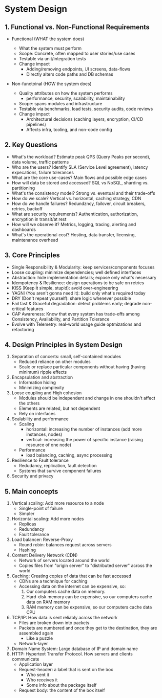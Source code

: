 # System Design

## 1. Functional vs. Non-Functional Requirements

- Functional (WHAT the system does)

  - What the system must perform
  - Scope: Concrete, often mapped to user stories/use cases
  - Testable via unit/integration tests
  - Change impact
    - Adding/removing endpoints, UI screens, data-flows
    - Directly alters code paths and DB schemas

- Non-functoinal (HOW the system does)

  - Quality attributes on how the system performs
    - performance, security, scalability, maintainability
  - Scope: spans modules and infrastructure
  - Testable via benchmarks, load tests, security audits, code reviews
  - Change impact
    - Architectural decisions (caching layers, encryption, CI/CD pipelines)
    - Affects infra, tooling, and non-code config

## 2. Key Questions

- What's the workload? Estimate peak QPS (Query Peaks per second), data volume, traffic patterns
- Who are the users? Identify SLA (Service Level agreement), latency expecations, failure tolerances
- What are the core use-cases? Main flows and possible edge cases
- How will data be stored and accessed? SQL vs NoSQL, sharding vs. partitioning
- What's the consistency model? Strong vs. eventual and their trade-offs
- How do we scale? Vertical vs. horizontal, caching strategy, CDN
- How do we handle failures? Redundzncy, failover, circuit breakers, retries, backoff
- What are security requirements? Authentication, authorization, encryption in transit/at rest
- How will we observe it? Metrics, logging, tracing, alerting and dashboards
- What's the operational cost? Hosting, data transfer, licensing, maintenance overhead

## 3. Core Principles

- Single Responsibility & Modularity: keep services/components focuses
- Loose coupling: minimize dependencies; well defined interfaces
- Abstraction: hide implementation details; expose only what's necessary
- Idempotency & Resilience: design operations to be safe on retries
- KISS (Keep it simple, stupid): avoid over-engineering
- YAGNI (You aren't gonna need it): build only what's required today
- DRY (Don't repeat yourself): share logic whenever possible
- Fail fast & Graceful degradation: detect problems early; degrade non-critical features
- CAP Awareness: Know that every system has trade-offs among Consistency, Availability, and Partition Tolerance
- Evolve with Telemetry: real-world usage guide optmizations and refactoring

## 4. Design Principles in System Design

1. Separation of concerts: small, self-contained modules
   - Reduced reliance on other modules
   - Scale or replace particular components without having (having minimum) ripple effects
2. Encapsulation and abstraction
   - Information hiding
   - Minimizing complexity
3. Loose coupling and High cohesion
   - Modules should be independent and change in one shouldn't affect the others
   - Elements are related, but not dependent
   - Rely on interfaces
4. Scalability and performance
   - Scaling
     - horizontal: increasing the number of instances (add more instances, nodes)
     - vertical: increasing the power of specific instance (raising resource of one node)
   - Performance
     - load balancing, caching, async processing
5. Resilience to Fault tolerance
   - Redudancy, replication, fault detection
   - Systems that survive component failures
6. Security and privacy

## 5. Main concepts

1. Vertical scaling: Add more resource to a node
   - Single-point of failure
   - Simpler
2. Horizontal scaling: Add more nodes
   - Replicas
   - Redundancy
   - Fault tolerance
3. Load balancer: Reverse-Proxy
   - Round robin: balances request across servers
   - Hashing
4. Content Delivery Network (CDN)
   - Network of servers located around the world
   - Copies files from "origin server" to "distributed server" across the world
5. Caching: Creating copies of data that can be fast accessed
   - CDNs are a technique for caching
   - Accessing data on the internet can be expensive, so:
     1. Our computers cache data on memory.
     2. Hard-disk memory can be expensive, so our computers cache data on RAM memory
     3. RAM memory can be expensive, so our computers cache data CPU
6. TCP/IP: How data is sent reliably across the network
   - Files are broken down into packets
   - Packets are numbered and once they get to the destination, they are assembled again
     - Like a puzzle
   - Network-layer
7. Domain Name System: Large database of IP and domain name
8. HTTP: Hypertext Transfer Protocol. How servers and clients communicate
   - Application layer
   - Request-header: a label that is sent on the box
     - Who sent it
     - Who receives it
     - Some info about the package itself
   - Request body: the content of the box itself
